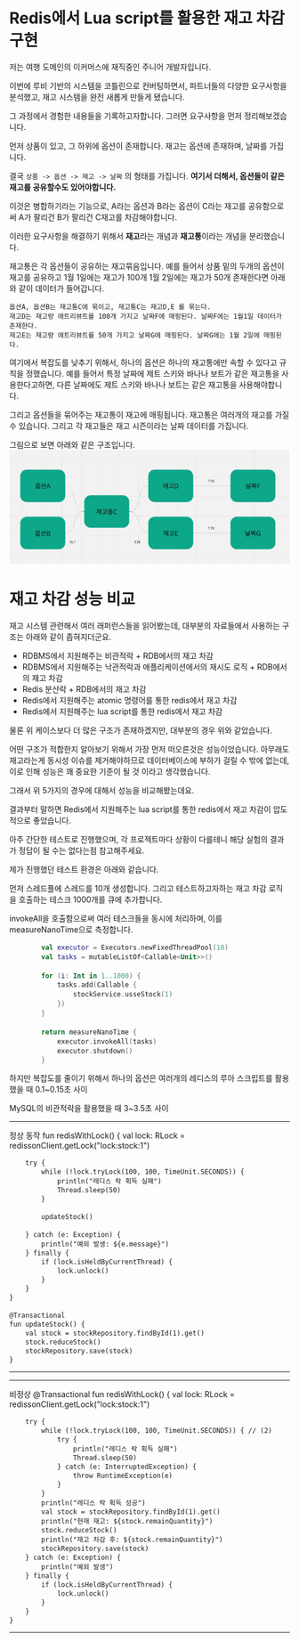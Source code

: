 # Redis에서 Lua script를 활용한 재고 차감 구현

저는 여행 도메인의 이커머스에 재직중인 주니어 개발자입니다.

이번에 루비 기반의 시스템을 코틀린으로 컨버팅하면서, 파트너들의 다양한 요구사항을 분석했고, 재고 시스템을 완전 새롭게 만들게 됐습니다.

그 과정에서 경험한 내용들을 기록하고자합니다. 그러면 요구사항을 먼저 정리해보겠습니다.

먼저 상품이 있고, 그 하위에 옵션이 존재합니다. 재고는 옵션에 존재하며, 날짜를 가집니다.

결국 `상품 -> 옵션 -> 재고 -> 날짜` 의 형태를 가집니다. **여기서 더해서, 옵션들이 같은 재고를 공유할수도 있어야합니다.**

이것은 병합하기라는 기능으로, A라는 옵션과 B라는 옵션이 C라는 재고를 공유함으로써 A가 팔리건 B가 팔리건 C재고를 차감해야합니다.

이러한 요구사항을 해결하기 위해서 **재고**라는 개념과 **재고통**이라는 개념을 분리했습니다.

재고통은 각 옵션들이 공유하는 재고묶음입니다. 예를 들어서 상품 밑의 두개의 옵션이 재고를 공유하고 1월 1일에는 재고가 100개 1월 2일에는 재고가 50개 존재한다면 아래와 같이 데이터가 들어갑니다.

```
옵션A, 옵션B는 재고통C에 묶이고, 재고통C는 재고D,E 를 묶는다. 
재고D는 재고량 애트리뷰트를 100개 가지고 날짜F에 매핑된다. 날짜F에는 1월1일 데이터가 존재한다. 
재고E는 재고량 애트리뷰트를 50개 가지고 날짜G에 매핑된다. 날짜G에는 1월 2일에 매핑된다. 
```

여기에서 복잡도를 낮추기 위해서, 하나의 옵션은 하나의 재고통에만 속할 수 있다고 규칙을 정했습니다. 예를 들어서 특정 날짜에 제트 스키와 바나나 보트가 같은 재고통을 사용한다고하면, 다른 날짜에도 제트 스키와 바나나 보트는 같은 재고통을 사용해야합니다.

그리고 옵션들을 묶어주는 재고통이 재고에 매핑됩니다. 재고통은 여러개의 재고를 가질 수 있습니다. 그리고 각 재고들은 재고 시즌이라는 날짜 데이터를 가집니다.

그림으로 보면 아래와 같은 구조입니다.
![그림1](/assets/img/redis/redis-lua/img.png)

# 재고 차감 성능 비교
재고 시스템 관련해서 여러 래퍼런스들을 읽어봤는데, 대부분의 자료들에서 사용하는 구조는 아래와 같이 좁혀지더군요.

* RDBMS에서 지원해주는 비관적락 + RDB에서의 재고 차감
* RDBMS에서 지원해주는 낙관적락과 애플리케이션에서의 재시도 로직 + RDB에서의 재고 차감
* Redis 분산락 + RDB에서의 재고 차감
* Redis에서 지원해주는 atomic 명령어를 통한 redis에서 재고 차감
* Redis에서 지원해주는 lua script를 통한 redis에서 재고 차감

물론 위 케이스보다 더 많은 구조가 존재하겠지만, 대부분의 경우 위와 같았습니다.

어떤 구조가 적합한지 알아보기 위해서 가장 먼저 떠오른것은 성능이었습니다. 아무래도 재고라는게 동시성 이슈를 제거해야하므로 데이터베이스에 부하가 걸릴 수 밖에 없는데, 이로 인해 성능은 꽤 중요한 기준이 될 것 이라고 생각했습니다.

그래서 위 5가지의 경우에 대해서 성능을 비교해봤는데요. 

결과부터 말하면 Redis에서 지원해주는 lua script를 통한 redis에서 재고 차감이 압도적으로 좋았습니다.

아주 간단한 테스트로 진행했으며, 각 프로젝트마다 상황이 다를테니 해당 실험의 결과가 정답이 될 수는 없다는점 참고해주세요.

제가 진행했던 테스트 환경은 아래와 같습니다. 

먼저 스레드풀에 스레드를 10개 생성합니다. 그리고 테스트하고자하는 재고 차감 로직을 호출하는 테스크 1000개를 큐에 추가합니다.

invokeAll을 호출함으로써 여러 테스크들을 동시에 처리하며, 이를 measureNanoTime으로 측정합니다.
```kotlin
        val executor = Executors.newFixedThreadPool(10)
        val tasks = mutableListOf<Callable<Unit>>()

        for (i: Int in 1..1000) {
            tasks.add(Callable {
                stockService.usseStock(1)
            })
        }

        return measureNanoTime {
            executor.invokeAll(tasks)
            executor.shutdown()
        }
```

하지만 복잡도를 줄이기 위해서 하나의 옵션은 여러개의
레디스의 루아 스크립트를 활용했을 때
0.1~0.15초 사이

MySQL의 비관적락을 활용했을 때
3~3.5초 사이


---
정상 동작
fun redisWithLock() {
val lock: RLock = redissonClient.getLock("lock:stock:1")

        try {
            while (!lock.tryLock(100, 100, TimeUnit.SECONDS)) {
                println("레디스 락 획득 실패")
                Thread.sleep(50)
            }

            updateStock()

        } catch (e: Exception) {
            println("예외 발생: ${e.message}")
        } finally {
            if (lock.isHeldByCurrentThread) {
                lock.unlock()
            }
        }
    }

    @Transactional
    fun updateStock() {
        val stock = stockRepository.findById(1).get()
        stock.reduceStock()
        stockRepository.save(stock)
    }
---

---
비정상
@Transactional
fun redisWithLock() {
val lock: RLock = redissonClient.getLock("lock:stock:1")

        try {
            while (!lock.tryLock(100, 100, TimeUnit.SECONDS)) { // (2)
                try {
                    println("레디스 락 획득 실패")
                    Thread.sleep(50)
                } catch (e: InterruptedException) {
                    throw RuntimeException(e)
                }
            }
            println("레디스 락 획득 성공")
            val stock = stockRepository.findById(1).get()
            println("현재 재고: ${stock.remainQuantity}")
            stock.reduceStock()
            println("재고 차감 후: ${stock.remainQuantity}")
            stockRepository.save(stock)
        } catch (e: Exception) {
            println("예외 발생")
        } finally {
            if (lock.isHeldByCurrentThread) {
                lock.unlock()
            }
        }
    }
---